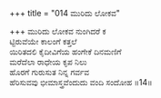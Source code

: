 +++
title = "014 ಮುರಿದು ಲೋಕವ"

+++
ಮುರಿದು ಲೋಕವ ನುಂಗಿದರೆ ಕ  
ಟ್ಟಿರುವೆಯೇ ಕಾಲಂಗೆ ಕತ್ತಲೆ  
ಯಿರಿತದಲಿ ಕೈದೀವಿಗೆಯ ಹಂಗೇಕೆ ದಿನಮಣಿಗೆ  
ಮರೆದೆಲಾ ರಾಧೇಯ ಕೃಪ ನಿಲು  
ಹೊರಗೆ ಗುರುಸುತ ನಿನ್ನ ಗರ್ವವ  
ಹೆರಿಸುವವು ಭೀಮಾಸ್ತ್ರವೆಂದುದು ವಂದಿ ಸಂದೋಹ      ॥14॥